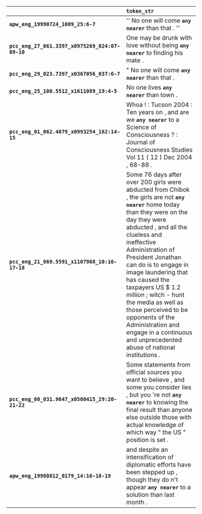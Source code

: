 |                                                 | `token_str`                                                                                                                                                                                                                                                                                                                                                                                                                                                                                         |
|:------------------------------------------------|:----------------------------------------------------------------------------------------------------------------------------------------------------------------------------------------------------------------------------------------------------------------------------------------------------------------------------------------------------------------------------------------------------------------------------------------------------------------------------------------------------|
| **`apw_eng_19990724_1009_25:6-7`**              | '' No one will come __`any nearer`__ than that . ''                                                                                                                                                                                                                                                                                                                                                                                                                                                 |
| **`pcc_eng_27_061.3397_x0975269_024:07-09-10`** | One may be drunk with love without being __`any nearer`__ to finding his mate .                                                                                                                                                                                                                                                                                                                                                                                                                     |
| **`pcc_eng_29_023.7397_x0367056_037:6-7`**      | " No one will come __`any nearer`__ than that .                                                                                                                                                                                                                                                                                                                                                                                                                                                     |
| **`pcc_eng_25_100.5512_x1611089_19:4-5`**       | No one lives __`any nearer`__ than town .                                                                                                                                                                                                                                                                                                                                                                                                                                                           |
| **`pcc_eng_01_062.4079_x0993254_162:14-15`**    | Whoa ! : Tucson 2004 : Ten years on , and are we __`any nearer`__ to a Science of Consciousness ? : Journal of Consciousness Studies Vol 11 ( 12 ) Dec 2004 , 68-88 .                                                                                                                                                                                                                                                                                                                               |
| **`pcc_eng_21_069.5591_x1107968_10:16-17-18`**  | Some 76 days after over 200 girls were abducted from Chibok , the girls are not __`any nearer`__ home today than they were on the day they were abducted , and all the clueless and ineffective Administration of President Jonathan can do is to engage in image laundering that has caused the taxpayers US $ 1.2 million ; witch - hunt the media as well as those perceived to be opponents of the Administration and engage in a continuous and unprecedented abuse of national institutions . |
| **`pcc_eng_00_031.9647_x0500415_29:20-21-22`**  | Some statements from official sources you want to believe , and some you consider lies , but you 're not __`any nearer`__ to knowing the final result than anyone else outside those with actual knowledge of which way " the US " position is set .                                                                                                                                                                                                                                                |
| **`apw_eng_19980812_0179_14:16-18-19`**         | and despite an intensification of diplomatic efforts have been stepped up , though they do n't appear __`any nearer`__ to a solution than last month .                                                                                                                                                                                                                                                                                                                                              |
